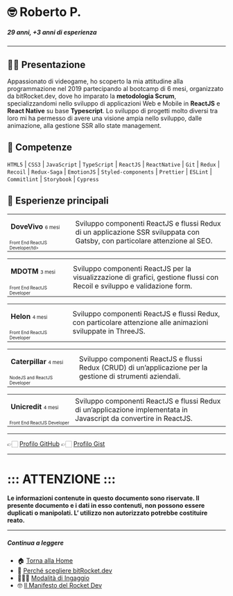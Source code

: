 # 🤓 Roberto P.

##### 29 anni, +3 anni di esperienza

---

## 👋🏻 Presentazione

Appassionato di videogame, ho scoperto la mia attitudine alla programmazione nel 2019 partecipando al bootcamp di 6 mesi, organizzato da bitRocket.dev, dove ho imparato la **metodologia Scrum**, specializzandomi nello sviluppo di applicazioni Web e Mobile in **ReactJS** e **React Native** su base **Typescript**. Lo sviluppo di progetti molto diversi tra loro mi ha permesso di avere una visione ampia nello sviluppo, dalle animazione, alla gestione SSR allo state management.

## 🚀 Competenze

`HTML5` | `CSS3` | `JavaScript` | `TypeScript` | `ReactJS` | `ReactNative` | `Git` | `Redux` | `Recoil` | `Redux-Saga` | `EmotionJS` | `Styled-components` | `Prettier` | `ESLint` | ` Commitlint` | `Storybook` | `Cypress`

## 👾 Esperienze principali

<table>
  <tr> <td style="
   column-width:280px"><p><span style="font-weight:bold">DoveVivo</span> <span style="font-size:11px">6 mesi</p></td><td rowspan="2"> Sviluppo componenti ReactJS e flussi Redux di un applicazione SSR
sviluppata con Gatsby, con particolare attenzione al SEO.</td></tr>
  <tr><td style="font-size:10px">Front End ReactJS Developer/td></tr>
</table>

<table>
  <tr><td style="
   column-width:280px"><p><span style="font-weight:bold">MDOTM</span> <span style="font-size:11px">3 mesi</span></p></td><td rowspan="2"> Sviluppo componenti ReactJS per la visualizzazione di grafici, gestione flussi con Recoil e sviluppo e validazione form.</td></tr>
  <tr><td style="font-size:10px">Front End ReactJS Developer </td></tr>
</table>

<table>
  <tr><td style="
   column-width:280px"><p><span style="font-weight:bold">Helon</span> <span style="font-size:11px">4 mesi</span></p></td><td rowspan="2"> Sviluppo componenti ReactJS e flussi Redux, con particolare attenzione alle animazioni sviluppate in ThreeJS.</td></tr>
  <tr><td style="font-size:10px">Front End ReactJS Developer</td></tr>
</table>

<table>
  <tr><td style="
   column-width:280px"><p><span style="font-weight:bold">Caterpillar</span> <span style="font-size:11px">4 mesi</span></p></td><td rowspan="2"> Sviluppo componenti ReactJS e flussi Redux (CRUD) di un’applicazione per la gestione di strumenti aziendali.</td></tr>
  <tr><td style="font-size:10px">NodeJS and ReactJS Developer</td></tr>
</table>

<table>
  <tr><td style="
   column-width:280px"><p><span style="font-weight:bold">Unicredit</span> <span style="font-size:11px">4 mesi</span></p></td><td rowspan="2"> Sviluppo componenti ReactJS e flussi Redux di un’applicazione implementata in Javascript da convertire in ReactJS.</td></tr>
  <tr><td style="font-size:10px">Front End ReactJS Developer</td></tr>
</table>

---

👉🏻 [Profilo GitHub](https://github.com/robertoportaluri-bitrocketdev)
👉🏻 [Profilo Gist](https://gist.github.com/robertoportaluri-bitrocketdev)

---

# ::: ATTENZIONE :::

**Le informazioni contenute in questo documento sono riservate. Il presente documento e i dati in esso contenuti, non possono essere duplicati o manipolati. L’ utilizzo non autorizzato potrebbe costituire reato.**

---

##### Continua a leggere

- 🏠 [Torna alla Home](https://github.com/bitRocket-dev)
- 🚀 [Perché scegliere bitRocket.dev](https://github.com/bitRocket-dev/.github/blob/main/pages/WHY_BITROCKET-DEV.md)
- 👨🏻‍💻 [Modalità di Ingaggio](https://github.com/bitRocket-dev/.github/blob/main/pages/ABOUT.md)
- 🤓 [Il Manifesto del Rocket Dev](https://github.com/bitRocket-dev/.github/blob/main/pages/MANIFEST.md)
